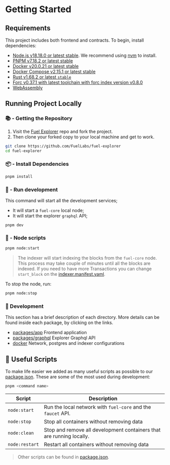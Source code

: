 # Getting Started

## Requirements

This project includes both frontend and contracts. To begin, install dependencies:

- [Node.js v18.18.0 or latest stable](https://nodejs.org/en/). We recommend using [nvm](https://github.com/nvm-sh/nvm) to install.
- [PNPM v7.18.2 or latest stable](https://pnpm.io/installation/)
- [Docker v20.0.21 or latest stable](https://docs.docker.com/get-docker/)
- [Docker Compose v2.15.1 or latest stable](https://docs.docker.com/get-docker/)
- [Rust v1.68.2 or latest `stable`](https://www.rust-lang.org/tools/install)
- [Forc v0.37.1 with latest toolchain with forc index version v0.8.0](https://install.fuel.network/latest)
- [WebAssembly](https://github.com/fuellabs/fuel-indexer#webassembly)

## Running Project Locally

### 📚 - Getting the Repository

1. Visit the [Fuel Explorer](https://github.com/FuelLabs/fuel-explorer) repo and fork the project.
2. Then clone your forked copy to your local machine and get to work.

```sh
git clone https://github.com/FuelLabs/fuel-explorer
cd fuel-explorer
```

### 📦 - Install Dependencies

```sh
pnpm install
```

### 📒 - Run development

This command will start all the development services;

- It will start a `fuel-core` local node;
- It will start the explorer `graphql` API;

```
pnpm dev
```

### 📒 - Node scripts

```sh
pnpm node:start
```

> The indexer will start indexing the blocks from the `fuel-core` node. This process may take couple of minutes until all the blocks are indexed. If you need to have more Transactions you can change `start_block` on the [indexer.manifest.yaml](../packages/indexer/indexer.manifest.yaml).

To stop the node, run:

```sh
pnpm node:stop
```

### 📗 Development

<!-- ## 📗 Indexer

### 🚧 - Run deploymnent watcher

When developing this process will automatically deploy your code changes to the indexer.

```sh
pnpm dev:indexer
```

> When changing the indexer code, it's possible that the data schema is not compatible with previous versions. In this cases run `pnpm clean:indexer` to restart the indexing with the new schema.

### 🔍 See logs from the indexer

On development you may need to see the logs of the indexer to debug some issues. To do that you can run:

```sh
docker logs -f fuel-explorer-indexer
``` -->

<!-- ### 💻 - Run Web App

Start a local development frontend. After running the below command you can open [http://localhost:3004](http://localhost:3004) in your browser to view the frontend.

```sh
pnpm dev
``` -->

This section has a brief description of each directory. More details can be found inside each package, by clicking on the links.

<!-- - [packages/indexer](../packages/indexer/) Indexing logic for the Fuel Explorer -->

- [packages/app](../packages/app/) Frontend application
- [packages/graphql](../packages/graphql/) Explorer Graphql API
- [docker](../docker/) Network, postgres and indexer configurations

## 🧰 Useful Scripts

To make life easier we added as many useful scripts as possible to our [package.json](../package.json). These are some of the most used during development:

```sh
pnpm <command name>
```

| Script         | Description                                                          |
| -------------- | -------------------------------------------------------------------- |
| `node:start`   | Run the local network with `fuel-core` and the `faucet` API.         |
| `node:stop`    | Stop all containers without removing data                            |
| `node:clean`   | Stop and remove all development containers that are running locally. |
| `node:restart` | Restart all containers without removing data                         |

<!--
| `dev:indexer`   | Run development server for Indexer [packages/indexer](../packages/indexer/). |
| `clean:indexer` | Clean all data from indexer and restart all services                         |
-->

> Other scripts can be found in [package.json](../package.json).

<!-- ## Run Tests

To run all tests against the node and contract configured in `packages/app/.env` (or `packages/app/.env.test` if the file exists):

```sh
pnpm test
``` -->
